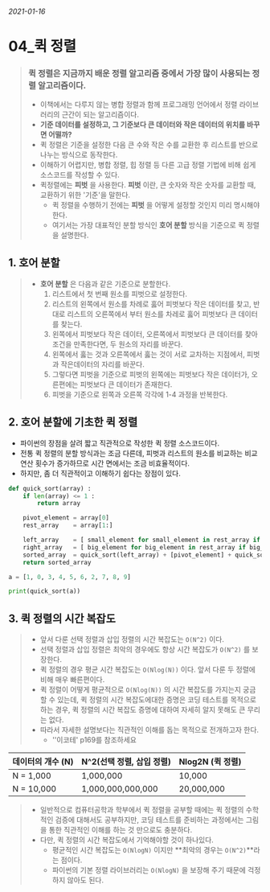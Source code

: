 ###### 2021-01-16

# 04_퀵 정렬

> ### 퀵 정렬은 지금까지 배운 정렬 알고리즘 중에서 가장 많이 사용되는 정렬 알고리즘이다.
>
> - 이책에서는 다루지 않는 병합 정렬과 함께 프로그래밍 언어에서 정렬 라이브러리의 근간이 되는 알고리즘이다.
> - **기준 데이터를 설정하고, 그 기준보다 큰 데이터와 작은 데이터의 위치를 바꾸면 어떨까?**
> - 퀵 정렬은 기준을 설정한 다음 큰 수와 작은 수를 교환한 후 리스트를 반으로 나누는 방식으로 동작한다.
> - 이해하기 어렵지만, 병합 정렬, 힙 정렬 등 다른 고급 정렬 기법에 비해 쉽게 소스코드를 작성할 수 있다.
> - 퀵정렬에는 **피벗** 을 사용한다. **피벗** 이란, 큰 숫자와 작은 숫자를 교환할 때, 교환하기 위한 '기준'을 말한다.
>   - 퀵 정렬을 수행하기 전에는 **피벗** 을 어떻게 설정할 것인지 미리 명시해야 한다.
>   - 여기서는 가장 대표적인 분할 방식인 **호어 분할** 방식을 기준으로 퀵 정렬을 설명한다.



## 1. 호어 분할

> - **호어 분할** 은 다음과 같은 기준으로 분할한다.
>   1. 리스트에서 첫 번째 원소를 피벗으로 설정한다.
>   2. 리스트의 왼쪽에서 원소를 차례로 훓어 피벗보다 작은 데이터를 찾고, 반대로 리스트의 오른쪽에서 부터 원소를 차레로 훓어 피벗보다 큰 데이터를 찾는다.
>   3. 왼쪽에서 피벗보다 작은 데이터, 오른쪽에서 피벗보다 큰 데이터를 찾아 조건을 만족한다면, 두 원소의 자리를 바꾼다.
>   4. 왼쪽에서 훓는 것과 오른쪽에서 훓는 것이 서로 교차하는 지점에서, 피벗과 작은데이터의 자리를 바꾼다.
>   5. 그렇다면 피벗을 기준으로 피벗의 왼쪽에는 피벗보다 작은 데이터가, 오른편에는 피벗보다 큰 데이터가 존재한다.
>   6. 피벗을 기준으로 왼쪽과 오른쪽 각각에 1-4 과정을 반복한다.





## 2. 호어 분할에 기초한 퀵 정렬

- 파이썬의 장점을 살려 짧고 직관적으로 작성한 퀵 정렬 소스코드이다.
- 전통 퀵 정렬의 분할 방식과는 조금 다른데, 피벗과 리스트의 원소를 비교하는 비교 연산 횟수가 증가하므로 시간 면에서는 조금 비효율적이다.
- 하지만, 좀 더 직관적이고 이해하기 쉽다는 장점이 있다.

```python
def quick_sort(array) :
    if len(array) <= 1 :
        return array

    pivot_element = array[0]
    rest_array    = array[1:]

    left_array    = [ small_element for small_element in rest_array if small_element <= pivot_element ]
    right_array   = [ big_element for big_element in rest_array if big_element > pivot_element ]
    sorted_array  = quick_sort(left_array) + [pivot_element] + quick_sort(right_array)
    return sorted_array

a = [1, 0, 3, 4, 5, 6, 2, 7, 8, 9]

print(quick_sort(a))
```





## 3. 퀵 정렬의 시간 복잡도

> - 앞서 다룬 선택 정렬과 삽입 정렬의 시간 복잡도는 `O(N^2)` 이다. 
> - 선택 정렬과 삽입 정렬은 최악의 경우에도 항상 시간 복잡도가 `O(N^2)` 를 보장한다.
> - 퀵 정렬의 경우 평균 시간 복잡도는 `O(Nlog(N))` 이다. 앞서 다룬 두 정렬에 비해 매우 빠른편이다.
> - 퀵 정렬이 어떻게 평균적으로 `O(Nlog(N))` 의 시간 복잡도를 가지는지 궁금할 수 있는데, 퀵 정렬의 시간 복잡도에대한 증명은 코딩 테스트를 목적으로 하는 경우, 퀵 정렬의 시간 복잡도 증명에 대하여 자세히 알지 못해도 큰 무리는 없다.
> - 따라서 자세한 설명보다는 직관적인 이해를 돕는 목적으로 전개하고자 한다.
>   - ''이코테' p169를 참조하세요

| 데이터의 개수 (N) | N^2(선택 정렬, 삽입 정렬) | Nlog2N (퀵 정렬) |
| ----------------- | ------------------------- | ---------------- |
| N = 1,000         | 1,000,000                 | 10,000           |
| N = 10,000        | 1,000,000,000,000         | 20,000,000       |

> - 일반적으로 컴퓨터공학과 학부에서 퀵 정렬을 공부할 때에는 퀵 정렬의 수학적인 검증에 대해서도 공부하지만, 코딩 테스트를 준비하는 과정에서는 그림을 통한 직관적인 이해를 하는 것 만으로도 충분하다.
> - 다만, 퀵 정렬의 시간 복잡도에서 기억해야할 것이 하나있다.
>   - 평균적인 시간 복잡도는 `O(NlogN)` 이지만 **최악의 경우는 `O(N^2)`**라는 점이다.
>   - 파이썬의 기본 정렬 라이브러리는 `O(NlogN)` 을 보장해 주기 때문에 걱정하지 않아도 된다.

